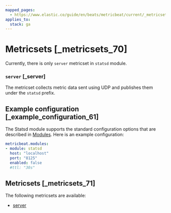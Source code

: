 ```yaml
---
mapped_pages:
  - https://www.elastic.co/guide/en/beats/metricbeat/current/_metricsets_70.html
applies_to:
  stack: ga
---
```


# Metricsets [_metricsets_70]

Currently, there is only `server` metricset in `statsd` module.


### `server` [_server]

The metricset collects metric data sent using UDP and publishes them under the `statsd` prefix.


## Example configuration [_example_configuration_61]

The Statsd module supports the standard configuration options that are described in [Modules](configuration-metricbeat.md). Here is an example configuration:

```yaml
metricbeat.modules:
- module: statsd
  host: "localhost"
  port: "8125"
  enabled: false
  #ttl: "30s"
```


## Metricsets [_metricsets_71]

The following metricsets are available:

* [server](metricbeat-metricset-statsd-server.md)

